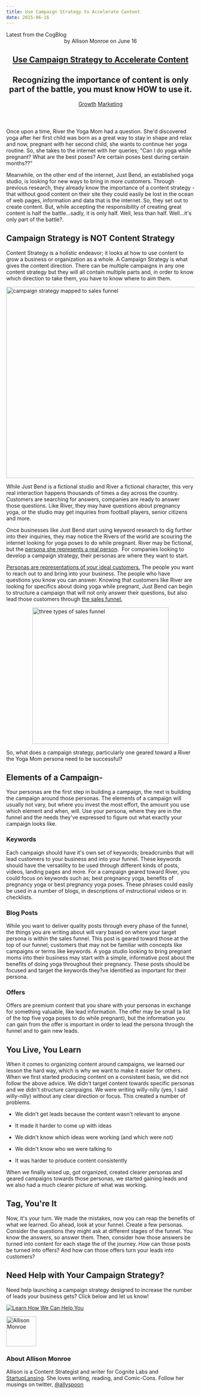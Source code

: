 ```yaml
---
title: Use Campaign Strategy to Accelerate Content
date: 2015-06-16
---
```

<article itemscope itemtype="http://schema.org/Blog"> 
<div class="container outside"> 
 <div class="featured-post" style="background-image: url(&quot;//cdn2.hubspot.net/hubfs/440551/chess-442542_1280.jpg?t=1441046336424&quot;);"> 
  <div class="overlay"></div> 
  <div class="row-fluid"> 
   <span class="latest-post"> Latest from <span id="title" itemprop="name">the CogBlog</span> </span> 
  </div> 
  <header class="featured-header"> 
   <div class="row-fluid"> 
    <div class="span2"></div> 
    <div class="span8"> 
     <div class="row-fluid"> 
      <div class="span12 author">
        by 
       <span class="author-name" itemprop="author"><a class="author-link" href="http://www.cognitelabs.com/blog/author/allison-monroe" itemprop="url"></a> <span itemprop="name">Allison Monroe</span></span> on 
       <span class="publish-date" itemprop="datePublished"> June 16</span> 
      </div> 
     </div> 
     <hgroup class="row-fluid"> 
      <h1 class="latest-title" itemprop="headline"> <a href="../../../../com/cognitelabs/www/blog/use-campaign-strategy-to-accelerate-content.html" itemprop="url"> <span id="hs_cos_wrapper_name" class="hs_cos_wrapper hs_cos_wrapper_meta_field hs_cos_wrapper_type_text" style="" data-hs-cos-general-type="meta_field" data-hs-cos-type="text">Use Campaign Strategy to Accelerate Content</span> </a> </h1> 
      <h2 class="post-synopsis" itemprop="alternativeHeadline"> <span id="hs_cos_wrapper_post_synopsis" class="hs_cos_wrapper hs_cos_wrapper_widget hs_cos_wrapper_type_text" style="" data-hs-cos-general-type="widget" data-hs-cos-type="text">Recognizing the importance of content is only part of the battle, you must know HOW to use it.</span> </h2> 
     </hgroup> 
     <div class="row-fluid"> 
      <span class="tags" itemprop="keywords"> <a href="http://www.cognitelabs.com/blog/topic/growth" class="topic-tag">Growth</a> <a href="http://www.cognitelabs.com/blog/topic/marketing" class="topic-tag">Marketing</a> </span> 
     </div> 
    </div> 
   </div> 
  </header> 
 </div> 
</div> 
<section class="blog-section" itemscope itemtype="http://schema.org/Blog"> 
 <div class="blog-post-wrapper cell-wrapper"> 
  <header class="section post-header"> 
  </header> 
  <div class="section post-body"> 
   <section itemprop="text"> 
    <span id="hs_cos_wrapper_post_body" class="hs_cos_wrapper hs_cos_wrapper_meta_field hs_cos_wrapper_type_rich_text" style="" data-hs-cos-general-type="meta_field" data-hs-cos-type="rich_text"><p dir="ltr"><span>Once upon a time, River the Yoga Mom had a question. She'd discovered yoga after her first child was born as a great way to stay in shape and relax and now, pregnant with her second child, she wants to continue her yoga routine. So, she takes to the internet with her queries; "Can I do yoga while pregnant? What are the best poses? Are certain poses best during certain months??"</span></p> 
     <!--more--><p dir="ltr"><span>Meanwhile, on the other end of the internet, Just Bend, an established yoga studio, is looking for new ways to bring in more customers. Through previous research, they already</span><span> know the importance of a content strategy</span><span> - that without good content on their site they could easily be lost in the ocean of web pages, information and data that is the internet. So, they set out to create content. But, while accepting the responsibility of creating great content is half the battle...sadly, it is only half. Well, less than half. Well...it's only part of the battle?. </span></p> <h2 dir="ltr"><span>Campaign Strategy is NOT Content Strategy </span></h2> <p dir="ltr"><span>Content Strategy is a holistic endeavor; it looks at how to use content to grow a business or organization as a&nbsp;whole. A Campaign Strategy is what gives the content direction. There can be multiple campaigns in any one content strategy but they will all contain multiple parts and, in order to know which direction to take them, you have to know where to aim them.&nbsp;</span></p> <p dir="ltr"><span><img src="http://cdn2.hubspot.net/hub/440551/hubfs/Campaign_Strategy_.png?t=1441046336424&amp;width=510" alt="campaign strategy mapped to sales funnel" width="510" style="width: 510px; display: block; margin-left: auto; margin-right: auto;" title="campaign strategy mapped to sales funnel"></span></p> <p dir="ltr"><span>While </span><span>Just Bend</span><span> is a fictional studio and River a fictional character, this very real interaction happens thousands of times a day across the country. Customers are searching for answers, companies are ready to answer those questions. Like River, they may have questions about pregnancy yoga, or the studio may get inquiries from football players, senior citizens and more. &nbsp;</span></p> <p dir="ltr"><span>Once businesses like Just Bend start using keyword research to dig further into their inquiries, they may notice the Rivers of the world are scouring the internet looking for yoga poses to do while pregnant. River may be fictional, but the </span><a href="../../../../com/cognitelabs/www/blog/creating-personas-helps-you-focus-your-efforts.html"><span>persona she represents a real person</span></a><span>. &nbsp;For companies looking to develop a campaign strategy, their personas are where they want to start. </span></p> <p dir="ltr"><a href="../../../../com/cognitelabs/www/blog/creating-personas-in-5-simple-steps.html"><span>Personas are representations of your ideal customers.</span></a><span> The people you want to reach out to and bring into your business. The people who have questions you know you can answer. Knowing that customers like River are looking for specifics about doing yoga while pregnant, Just Bend can begin to structure a campaign that will not only answer their questions, but also lead those customers through </span><a href="http://blog.hubspot.com/blog/tabid/6307/bid/33711/The-Steps-You-Need-to-Define-the-Stages-of-Your-Sales-Marketing-Funnel.aspx"><span>the sales funnel.</span></a><span> </span></p> <p dir="ltr"><span><img src="http://cdn2.hubspot.net/hub/440551/hubfs/sales_funnel.png?t=1441046336424&amp;width=364" alt="three types of sales funnel" width="364" style="width: 364px; display: block; margin-left: auto; margin-right: auto;" title="three types of sales funnel"></span></p> <p dir="ltr"><span>So, what does a campaign strategy, particularly one geared toward a River the Yoga Mom persona need to be successful? </span></p> <h2 dir="ltr"><span>Elements of a Campaign-</span></h2> <p dir="ltr"><span>Your personas are the first step in building a campaign, the next is building the campaign </span><span>around</span><span> those personas. The elements of a campaign will usually not vary, but where you invest the most effort, the amount you use which element and when, will. Use your persona, where they are in the funnel and the needs they've expressed to figure out what exactly your campaign looks like. </span></p> <h3 dir="ltr"><span>Keywords</span></h3> <p dir="ltr"><span>Each campaign should have it's own set of keywords; breadcrumbs that will lead customers to your business and into your funnel. These keywords should have the versatility to be used through different kinds of posts, videos, landing pages and more. For a campaign geared toward River, you could focus on keywords such as; best pregnancy yoga, benefits of pregnancy yoga or best pregnancy yoga poses. These phrases could easily be used in a number of blogs, in descriptions of instructional videos or in checklists. </span></p> <h3 dir="ltr"><span>Blog Posts</span></h3> <p dir="ltr"><span>While you want to deliver quality posts through every phase of the funnel, the things you are writing about will vary based on where your target persona is within the sales funnel. This post is geared toward those at the top of our funnel; customers that may not be familiar with concepts like campaigns or terms like keywords. A yoga studio looking to bring pregnant moms into their business may start with a simple, informative post about the benefits of doing yoga throughout their pregnancy. These posts should be focused and target the keywords they?ve identified as important for their persona.</span></p> <h3 dir="ltr"><span>Offers</span></h3> <p dir="ltr"><span>Offers are premium content that you share with your personas in exchange for something valuable, like lead information. The offer may be small (a list of the top five yoga poses to do while pregnant), but the information you can gain from the offer is important in order to lead the persona through the funnel and to gain new leads.</span></p> <h2 dir="ltr"><span>You Live, You Learn</span></h2> <p dir="ltr"><span>When it comes to organizing content around campaigns, we learned our lesson the hard way, which is why we want to make it easier for others. When we first started producing content on a consistent basis, we did not follow the above advice. We didn't target content towards specific personas and we didn't structure campaigns. We were writing willy-nilly (yes, I said willy-nilly) without any clear direction or focus. This created a number of problems.</span></p> 
     <ul> 
      <li dir="ltr"> <p dir="ltr"><span>We didn't get leads because the content wasn't relevant to anyone</span></p> </li> 
      <li dir="ltr"> <p dir="ltr"><span>It made it harder to come up with ideas</span></p> </li> 
      <li dir="ltr"> <p dir="ltr"><span>We didn't know which ideas were working (and which were not)</span></p> </li> 
      <li dir="ltr"> <p dir="ltr"><span>We didn't know who we were talking to</span></p> </li> 
      <li dir="ltr"> <p dir="ltr"><span>It was harder to produce content consistently </span></p> </li> 
     </ul> <p dir="ltr"><span>When we finally wised up, got organized, created clearer personas and geared campaigns towards those personas, we started gaining leads and we also had a much clearer picture of what was working. </span></p> <h2 dir="ltr"><span>Tag, You're It</span></h2> <p dir="ltr"><span>Now, it's your turn. We made the mistakes, now you can reap the benefits of what we learned. Go ahead, look at your funnel. Create a few personas. Consider the questions they might ask at different stages of the funnel. You know the answers, so answer them. Then, consider how those answers be turned into content for each stage the of the journey. How can those posts be turned into offers? And how can those offers turn your leads into customers?</span></p> <h2 dir="ltr"><span>Need Help with Your Campaign Strategy?</span></h2> <p><span>Need help launching a campaign strategy designed to increase the number of leads your business gets? Click below and let us know!</span></p> <p dir="ltr"><span>
       <!--HubSpot Call-to-Action Code --> <span class="hs-cta-wrapper" id="hs-cta-wrapper-9ac41ff7-aa19-4553-a923-fbe56db85219"> <span class="hs-cta-node hs-cta-9ac41ff7-aa19-4553-a923-fbe56db85219" id="hs-cta-9ac41ff7-aa19-4553-a923-fbe56db85219"> 
         <!--[if lte IE 8]><div id="hs-cta-ie-element"></div><![endif]--> <a href="http://cta-redirect.hubspot.com/cta/redirect/440551/9ac41ff7-aa19-4553-a923-fbe56db85219"><img class="hs-cta-img" id="hs-cta-img-9ac41ff7-aa19-4553-a923-fbe56db85219" style="border-width:0px;" src="http://no-cache.hubspot.com/cta/default/440551/9ac41ff7-aa19-4553-a923-fbe56db85219.png" alt="Learn How We Can Help You"></a> </span> <script charset="utf-8" src="http://js.hscta.net/cta/current.js"></script> <script type="text/javascript">
hbspt.cta.load(440551, '9ac41ff7-aa19-4553-a923-fbe56db85219');
</script> </span> 
       <!-- end HubSpot Call-to-Action Code --> </span></p></span> 
   </section> 
   <span id="hs_cos_wrapper_blog_social_sharing" class="hs_cos_wrapper hs_cos_wrapper_widget hs_cos_wrapper_type_blog_social_sharing" style="" data-hs-cos-general-type="widget" data-hs-cos-type="blog_social_sharing"> 
    <div class="hs-blog-social-share"> 
     <ul class="hs-blog-social-share-list"> 
     </ul> 
    </div> </span> 
   <div id="author-bio" itemscope itemtype="http://schema.org/Person"> 
    <img width="80" height="80" class="avatar avatar-80 photo" src="http://cdn2.hubspot.net/hub/440551/file-2454575621-jpg/avatars/allison_profile_pic.jpg?t=1441046336424&amp;width=80&amp;height=80" alt="Allison Monroe"> 
    <div id="author-info"> 
     <h3>About <span itemprop="givenName">Allison Monroe<span></span></span></h3> Allison is a Content Strategist and writer for Cognite Labs and 
     <a href="http://startuplansing.org">StartupLansing</a>. She loves writing, reading, and Comic-Cons. Follow her musings on twitter, 
     <a href="http://www.twitter.com/allyspoon">@allyspoon</a> 
    </div> 
    <div class="clear"></div> 
   </div> 
  </div> 
 </div> 
</section> 
</article>